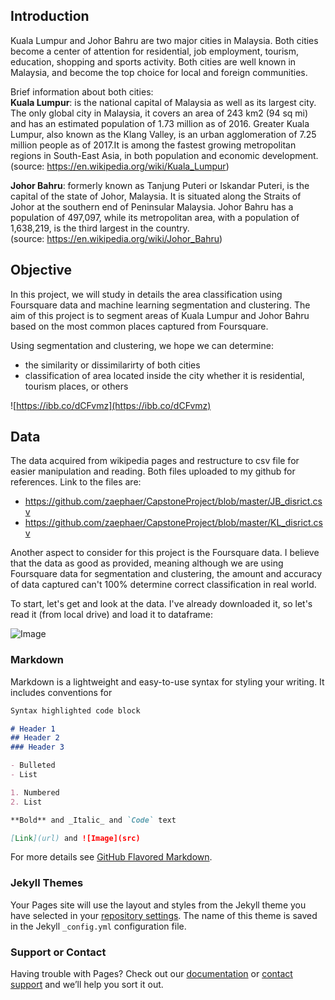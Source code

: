 ## Introduction
Kuala Lumpur and Johor Bahru are two major cities in Malaysia. Both cities become a center of attention for residential, job employment, tourism, education, shopping and sports activity. Both cities are well known in Malaysia, and become the top choice for local and foreign communities.

Brief information about both cities:  
**Kuala Lumpur**: is the national capital of Malaysia as well as its largest city. The only global city in Malaysia, it covers an area of 243 km2 (94 sq mi) and has an estimated population of 1.73 million as of 2016. Greater Kuala Lumpur, also known as the Klang Valley, is an urban agglomeration of 7.25 million people as of 2017.It is among the fastest growing metropolitan regions in South-East Asia, in both population and economic development.   
(source: https://en.wikipedia.org/wiki/Kuala_Lumpur)

**Johor Bahru**: formerly known as Tanjung Puteri or Iskandar Puteri, is the capital of the state of Johor, Malaysia. It is situated along the Straits of Johor at the southern end of Peninsular Malaysia. Johor Bahru has a population of 497,097, while its metropolitan area, with a population of 1,638,219, is the third largest in the country.  
(source: https://en.wikipedia.org/wiki/Johor_Bahru)


## Objective
In this project, we will study in details the area classification using Foursquare data and machine learning segmentation and clustering. The aim of this project is to segment areas of Kuala Lumpur and Johor Bahru based on the most common places captured from Foursquare.

Using segmentation and clustering, we hope we can determine:
- the similarity or dissimilarirty of both cities
- classification of area located inside the city whether it is residential, tourism places, or others

![https://ibb.co/dCFvmz](https://ibb.co/dCFvmz)

## Data
The data acquired from wikipedia pages and restructure to csv file for easier manipulation and reading. Both files uploaded to my github for references. Link to the files are:

- https://github.com/zaephaer/CapstoneProject/blob/master/JB_disrict.csv
- https://github.com/zaephaer/CapstoneProject/blob/master/KL_disrict.csv

Another aspect to consider for this project is the Foursquare data. I believe that the data as good as provided, meaning although we are using Foursquare data for segmentation and clustering, the amount and accuracy of data captured can't 100% determine correct classification in real world.

To start, let's get and look at the data. I've already downloaded it, so let's read it (from local drive) and load it to dataframe:

![Image](https://ibb.co/dCFvmz)


### Markdown

Markdown is a lightweight and easy-to-use syntax for styling your writing. It includes conventions for

```markdown
Syntax highlighted code block

# Header 1
## Header 2
### Header 3

- Bulleted
- List

1. Numbered
2. List

**Bold** and _Italic_ and `Code` text

[Link](url) and ![Image](src)
```

For more details see [GitHub Flavored Markdown](https://guides.github.com/features/mastering-markdown/).

### Jekyll Themes

Your Pages site will use the layout and styles from the Jekyll theme you have selected in your [repository settings](https://github.com/zaephaer/CapstoneProject/settings). The name of this theme is saved in the Jekyll `_config.yml` configuration file.

### Support or Contact

Having trouble with Pages? Check out our [documentation](https://help.github.com/categories/github-pages-basics/) or [contact support](https://github.com/contact) and we’ll help you sort it out.
